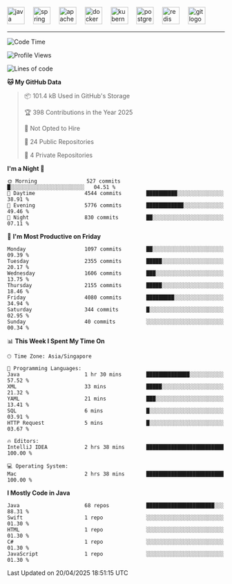<p align="left">
  <img src="https://cdn.jsdelivr.net/gh/devicons/devicon/icons/java/java-original.svg" height="40" alt="java logo"  />
  <img width="12" />
  <img src="https://cdn.jsdelivr.net/gh/devicons/devicon/icons/spring/spring-original.svg" height="40" alt="spring logo"  />
  <img width="12" />
  <img src="https://cdn.jsdelivr.net/gh/devicons/devicon/icons/apachekafka/apachekafka-original.svg" height="40" alt="apachekafka logo"  />
  <img width="12" />
  <img src="https://cdn.jsdelivr.net/gh/devicons/devicon/icons/docker/docker-original.svg" height="40" alt="docker logo"  />
  <img width="12" />
  <img src="https://cdn.jsdelivr.net/gh/devicons/devicon/icons/kubernetes/kubernetes-plain.svg" height="40" alt="kubernetes logo"  />
  <img width="12" />
  <img src="https://cdn.jsdelivr.net/gh/devicons/devicon/icons/postgresql/postgresql-original.svg" height="40" alt="postgresql logo"  />
  <img width="12" />
  <img src="https://cdn.jsdelivr.net/gh/devicons/devicon/icons/redis/redis-original.svg" height="40" alt="redis logo"  />
  <img width="12" />
  <img src="https://cdn.jsdelivr.net/gh/devicons/devicon/icons/git/git-original.svg" height="40" alt="git logo"  />
</p>


<!--<img src="https://media.giphy.com/media/LnQjpWaON8nhr21vNW/giphy.gif" width="60"> <em><b>I love connecting with different people</b> so if you want to say <b>hi, I'll be happy to meet you more!</b> 😊 </em> -->

---
<!--START_SECTION:waka-->
![Code Time](http://img.shields.io/badge/Code%20Time-2%2C293%20hrs%201%20min-blue)

![Profile Views](http://img.shields.io/badge/Profile%20Views-4-blue)

![Lines of code](https://img.shields.io/badge/From%20Hello%20World%20I%27ve%20Written-3.4%20million%20lines%20of%20code-blue)

**🐱 My GitHub Data** 

> 📦 101.4 kB Used in GitHub's Storage 
 > 
> 🏆 398 Contributions in the Year 2025
 > 
> 🚫 Not Opted to Hire
 > 
> 📜 24 Public Repositories 
 > 
> 🔑 4 Private Repositories 
 > 
**I'm a Night 🦉** 

```text
🌞 Morning                527 commits         █░░░░░░░░░░░░░░░░░░░░░░░░   04.51 % 
🌆 Daytime                4544 commits        ██████████░░░░░░░░░░░░░░░   38.91 % 
🌃 Evening                5776 commits        ████████████░░░░░░░░░░░░░   49.46 % 
🌙 Night                  830 commits         ██░░░░░░░░░░░░░░░░░░░░░░░   07.11 % 
```
📅 **I'm Most Productive on Friday** 

```text
Monday                   1097 commits        ██░░░░░░░░░░░░░░░░░░░░░░░   09.39 % 
Tuesday                  2355 commits        █████░░░░░░░░░░░░░░░░░░░░   20.17 % 
Wednesday                1606 commits        ███░░░░░░░░░░░░░░░░░░░░░░   13.75 % 
Thursday                 2155 commits        █████░░░░░░░░░░░░░░░░░░░░   18.46 % 
Friday                   4080 commits        █████████░░░░░░░░░░░░░░░░   34.94 % 
Saturday                 344 commits         █░░░░░░░░░░░░░░░░░░░░░░░░   02.95 % 
Sunday                   40 commits          ░░░░░░░░░░░░░░░░░░░░░░░░░   00.34 % 
```


📊 **This Week I Spent My Time On** 

```text
🕑︎ Time Zone: Asia/Singapore

💬 Programming Languages: 
Java                     1 hr 30 mins        ██████████████░░░░░░░░░░░   57.52 % 
XML                      33 mins             █████░░░░░░░░░░░░░░░░░░░░   21.32 % 
YAML                     21 mins             ███░░░░░░░░░░░░░░░░░░░░░░   13.41 % 
SQL                      6 mins              █░░░░░░░░░░░░░░░░░░░░░░░░   03.91 % 
HTTP Request             5 mins              █░░░░░░░░░░░░░░░░░░░░░░░░   03.67 % 

🔥 Editors: 
IntelliJ IDEA            2 hrs 38 mins       █████████████████████████   100.00 % 

💻 Operating System: 
Mac                      2 hrs 38 mins       █████████████████████████   100.00 % 
```

**I Mostly Code in Java** 

```text
Java                     68 repos            ██████████████████████░░░   88.31 % 
Swift                    1 repo              ░░░░░░░░░░░░░░░░░░░░░░░░░   01.30 % 
HTML                     1 repo              ░░░░░░░░░░░░░░░░░░░░░░░░░   01.30 % 
C#                       1 repo              ░░░░░░░░░░░░░░░░░░░░░░░░░   01.30 % 
JavaScript               1 repo              ░░░░░░░░░░░░░░░░░░░░░░░░░   01.30 % 
```




 Last Updated on 20/04/2025 18:51:15 UTC
<!--END_SECTION:waka-->


<!--
**SimakovIgor/SimakovIgor** is a ✨ _special_ ✨ repository because its `README.md` (this file) appears on your GitHub profile.

Here are some ideas to get you started:

- 🔭 I’m currently working on ...
- 🌱 I’m currently learning ...
- 👯 I’m looking to collaborate on ...
- 🤔 I’m looking for help with ...
- 💬 Ask me about ...
- 📫 How to reach me: ...
- 😄 Pronouns: ...
- ⚡ Fun fact: ...
-->

